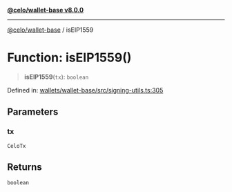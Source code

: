 [**@celo/wallet-base v8.0.0**](../README.md)

***

[@celo/wallet-base](../README.md) / isEIP1559

# Function: isEIP1559()

> **isEIP1559**(`tx`): `boolean`

Defined in: [wallets/wallet-base/src/signing-utils.ts:305](https://github.com/celo-org/developer-tooling/blob/master/packages/sdk/wallets/wallet-base/src/signing-utils.ts#L305)

## Parameters

### tx

`CeloTx`

## Returns

`boolean`
